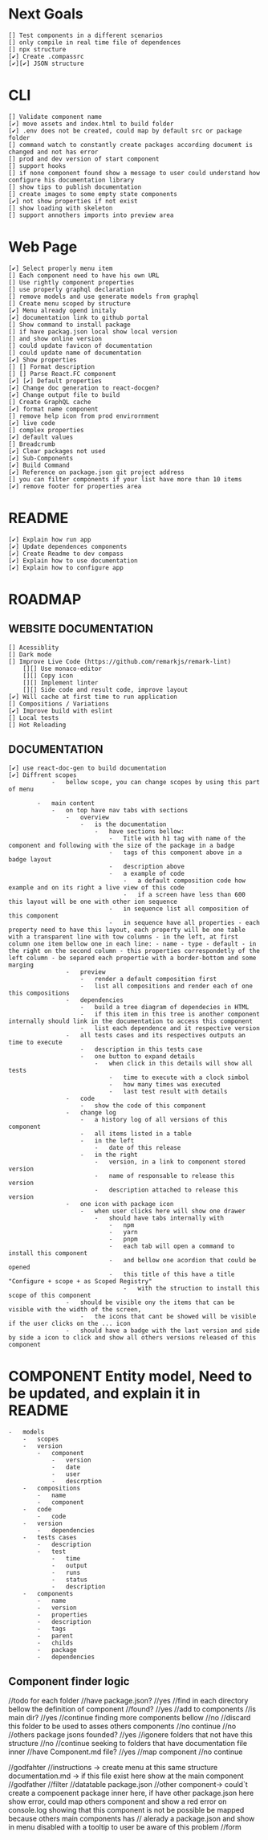 # Next Goals

    [] Test components in a different scenarios
    [] only compile in real time file of dependences
    [] npx structure
    [✔️] Create .compassrc
    [✔️][✔️] JSON structure

# CLI

    [] Validate component name
    [✔️] move assets and index.html to build folder
    [✔️] .env does not be created, could map by default src or package folder
    [] command watch to constantly create packages according document is changed and not has error
    [] prod and dev version of start component
    [] support hooks
    [] if none component found show a message to user could understand how configure his documentation library
    [] show tips to publish documentation
    [] create images to some empty state components
    [✔️] not show properties if not exist
    [] show loading with skeleton
    [] support annothers imports into preview area

# Web Page

    [✔️] Select properly menu item
    [] Each component need to have his own URL
    [] Use rightly component properties
    [] use properly graphql declaration
    [] remove models and use generate models from graphql
    [] Create menu scoped by structure
    [✔️] Menu already opend initaly
    [✔️] documentation link to github portal
    [] Show command to install package
    [] if have packag.json local show local version
    [] and show online version
    [] could update favicon of documentation
    [] could update name of documentation
    [✔️] Show properties
    [] [] Format description
    [] [] Parse React.FC component
    [✔️] [✔️] Default properties
    [✔️] Change doc generation to react-docgen?
    [✔️] Change output file to build
    [] Create GraphQL cache
    [✔️] format name component
    [] remove help icon from prod envirornment
    [✔️] live code
    [] complex properties
    [✔️] default values
    [] Breadcrumb
    [✔️] Clear packages not used
    [✔️] Sub-Components
    [✔️] Build Command
    [✔️] Reference on package.json git project address
    [] you can filter components if your list have more than 10 items
    [✔️] remove footer for properties area

# README

    [✔️] Explain how run app
    [✔️] Update dependences components
    [✔️] Create Readme to dev compass
    [✔️] Explain how to use documentation
    [✔️] Explain how to configure app

# ROADMAP

## WEBSITE DOCUMENTATION

    [] Acessiblity
    [] Dark mode
    [] Improve Live Code (https://github.com/remarkjs/remark-lint)
        [][] Use monaco-editor
        [][] Copy icon
        [][] Implement linter
        [][] Side code and result code, improve layout
    [✔️] Will cache at first time to run application
    [] Compositions / Variations
    [✔️] Improve build with eslint
    [] Local tests
    [] Hot Reloading

## DOCUMENTATION

    [✔️] use react-doc-gen to build documentation
    [✔️] Diffrent scopes
                -   bellow scope, you can change scopes by using this part of menu

            -   main content
                -   on top have nav tabs with sections
                    -   overview
                        -   is the documentation
                            -   have sections bellow:
                                -   Title with h1 tag with name of the component and following with the size of the package in a badge
                                -   tags of this component above in a badge layout
                                -   description above
                                -   a example of code
                                    -   a default composition code how example and on its right a live view of this code
                                    -   if a screen have less than 600 this layout will be one with other ion sequence
                                -   in sequence list all composition of this component
                                -   in sequence have all properties - each property need to have this layout, each property will be one table with a transparent line with tow columns - in the left, at first column one item bellow one in each line: - name - type - default - in the right on the second column - this properties correspondetly of the left column - be separed each propertie with a border-bottom and some marging
                    -   preview
                        -   render a default composition first
                        -   list all compositions and render each of one this compositions
                    -   dependencies
                        -   build a tree diagram of dependecies in HTML
                        -   if this item in this tree is another component internally should link in the documentation to access this component
                        -   list each dependence and it respective version
                    -   all tests cases and its respectives outputs an time to execute
                        -   description in this tests case
                        -   one button to expand details
                            -   when click in this details will show all tests
                                -   time to execute with a clock simbol
                                -   how many times was executed
                                -   last test result with details
                    -   code
                        -   show the code of this component
                    -   change log
                        -   a history log of all versions of this component
                        -   all items listed in a table
                        -   in the left
                            -   date of this release
                        -   in the right
                            -   version, in a link to component stored version
                            -   name of responsable to release this version
                            -   description attached to release this version
                    -   one icon with package icon
                        -   when user clicks here will show one drawer
                            -   should have tabs internally with
                                -   npm
                                -   yarn
                                -   pnpm
                                -   each tab will open a command to install this component
                                -   and bellow one acordion that could be opened
                                -   this title of this have a title "Configure + scope + as Scoped Registry"
                                    -   with the struction to install this scope of this component
                    -   should be visible ony the items that can be visible with the width of the screen,
                        -   the icons that cant be showed will be visible if the user clicks on the ... icon
                    -   should have a badge with the last version and side by side a icon to click and show all others versions released of this component

# COMPONENT Entity model, Need to be updated, and explain it in README

    -   models
        -   scopes
        -   version
            -   component
                -   version
                -   date
                -   user
                -   descrption
        -   compositions
            -   name
            -   component
        -   code
            -   code
        -   version
            -   dependencies
        -   tests cases
            -   description
            -   test
                -   time
                -   output
                -   runs
                -   status
                -   description
        -   components
            -   name
            -   version
            -   properties
            -   description
            -   tags
            -   parent
            -   childs
            -   package
            -   dependencies

## Component finder logic

//todo for each folder
//have package.json?
//yes
//find in each directory bellow the definition of component
//found?
//yes
//add to components
//is main dir?
//yes
//continue finding more components bellow
//no
//discard this folder to be used to asses others components
//no
continue
//no
//others package jsons founded?
//yes
//igonere folders that not have this structure
//no
//continue seeking to folders that have documentation file inner
//have Component.md file?
//yes
//map component
//no
continue

//godfahter
//instructions -> create menu at this same structure
documentation.md -> if this file exist here show at the main component
//godfather
//filter
//datatable
package.json
//other component-> could`t create a compoenent package inner here, if have other package.json here show error, could map others component and show a red error on console.log showing that this component is not be possible be mapped because others main components has
// alerady a package.json and show in menu disabled with a tooltip to user be aware of this problem
//form
